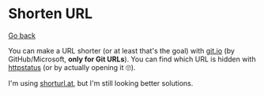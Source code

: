 # Shorten URL

[Go back](..)

You can make a URL shorter (or at least that's the goal) with [git.io](https://git.io/) (by GitHub/Microsoft, **only for Git URLs**). You can find which URL is hidden with [httpstatus](https://httpstatus.io/) (or by actually opening it 🙄).

I'm using [shorturl.at](https://www.shorturl.at/), but I'm still looking better solutions.